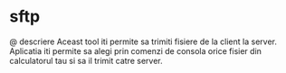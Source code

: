 # sftp

@ descriere
Aceast tool iti permite sa trimiti fisiere de la client la server. Aplicatia iti permite sa alegi prin comenzi de consola orice fisier din calculatorul tau si sa il trimit catre server.
